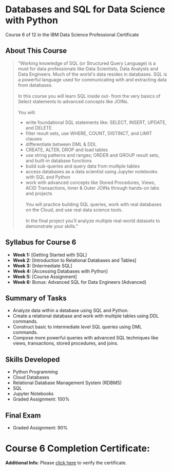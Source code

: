# Databases and SQL for Data Science with Python
Course 6 of 12 in the IBM Data Science Professional Certificate
## About This Course
> "Working knowledge of SQL (or Structured Query Language) is a must for data professionals like Data Scientists, Data Analysts and Data Engineers. Much of the world's data resides in databases. SQL is a powerful language used for communicating with and extracting data from databases.<Br><Br>
> In this course you will learn SQL inside out- from the very basics of Select statements to
advanced concepts like JOINs.<br><br>
> You will:
> - write foundational SQL statements like: SELECT, INSERT, UPDATE, and DELETE
> - filter result sets, use WHERE, COUNT, DISTINCT, and LIMIT clauses
> - differentiate between DML & DDL
> - CREATE, ALTER, DROP and load tables
> - use string patterns and ranges; ORDER and GROUP result sets, and built-in database functions
> - build sub-queries and query data from multiple tables
> - access databases as a data scientist using Jupyter notebooks with SQL and Python
> - work with advanced concepts like Stored Procedures, Views, ACID Transactions, Inner & Outer JOINs through hands-on labs and projects<br><Br>
> You will practice building SQL queries, work with real databases on the Cloud, and use real data science tools.<br><Br>
> In the final project you’ll analyze multiple real-world datasets to demonstrate your skills."
## Syllabus for Course 6
- **Week 1:** [Getting Started with SQL]
- **Week 2:** [Introduction to Relational Databases and Tables]
- **Week 3:** [Intermediate SQL]
- **Week 4:** [Accessing Databases with Python]
- **Week 5:** [Course Assignment]
- **Week 6:** Bonus: Advanced SQL for Data Engineers (Advanced)
## Summary of Tasks
- Analyze data within a database using SQL and Python.
- Create a relational database and work with multiple tables using DDL commands.
- Construct basic to intermediate level SQL queries using DML commands.
- Compose more powerful queries with advanced SQL techniques like views, transactions, stored procedures, and joins.
## Skills Developed
- Python Programming
- Cloud Databases
- Relational Database Management System (RDBMS)
- SQL
- Jupyter Notebooks
- Graded Assignment: 100%
## Final Exam
- Graded Assignment: 90%
# Course 6 Completion Certificate:
**Additional Info:** Please [click here](https://www.coursera.org/account/accomplishments/verify/G35BPUP5CBQR) to verify the certificate. <br>
